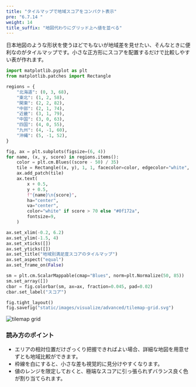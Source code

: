 ```yaml
---
title: "タイルマップで地域スコアをコンパクト表示"
pre: "6.7.14 "
weight: 14
title_suffix: "地図代わりにグリッド上へ値を並べる"
---
```


日本地図のような形状を使うほどでもないが地域差を見せたい、そんなときに便利なのがタイルマップです。小さな正方形にスコアを配置するだけで比較しやすい表が作れます。

```python
import matplotlib.pyplot as plt
from matplotlib.patches import Rectangle

regions = {
    "北海道": (0, 3, 68),
    "東北": (1, 2, 58),
    "関東": (2, 2, 82),
    "中部": (2, 1, 74),
    "近畿": (3, 1, 79),
    "中国": (3, 0, 63),
    "四国": (4, 0, 55),
    "九州": (4, -1, 60),
    "沖縄": (5, -1, 52),
}

fig, ax = plt.subplots(figsize=(6, 4))
for name, (x, y, score) in regions.items():
    color = plt.cm.Blues((score - 50) / 35)
    tile = Rectangle((x, y), 1, 1, facecolor=color, edgecolor="white", linewidth=1.5)
    ax.add_patch(tile)
    ax.text(
        x + 0.5,
        y + 0.5,
        f"{name}\n{score}",
        ha="center",
        va="center",
        color="white" if score > 70 else "#0f172a",
        fontsize=9,
    )

ax.set_xlim(-0.2, 6.2)
ax.set_ylim(-1.5, 4)
ax.set_xticks([])
ax.set_yticks([])
ax.set_title("地域別満足度スコアのタイルマップ")
ax.set_aspect("equal")
ax.set_frame_on(False)

sm = plt.cm.ScalarMappable(cmap="Blues", norm=plt.Normalize(50, 85))
sm.set_array([])
cbar = fig.colorbar(sm, ax=ax, fraction=0.045, pad=0.02)
cbar.set_label("スコア")

fig.tight_layout()
fig.savefig("static/images/visualize/advanced/tilemap-grid.svg")
```

![tilemap grid](/images/visualize/advanced/tilemap-grid.svg)

### 読み方のポイント
- エリアの相対位置だけざっくり把握できればよい場合、詳細な地図を用意せずとも地域比較ができます。
- 枠線を白にすると、小さな差も視覚的に見分けやすくなります。
- 値のレンジを限定しておくと、極端なスコアに引っ張られずバランス良く色が割り当てられます。
